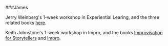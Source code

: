 ###James

Jerry Weinberg's 1-week workshop in Experiential Learing, and the three related books [here](http://www.geraldmweinberg.com/Site/Experiential_Learning.html).

Keith Johnstone's 1-week workshop in Impro, and the books [Improvisation for Storytellers](http://www.amazon.co.uk/dp/B00HZLX3RE) and [Impro](https://en.wikipedia.org/wiki/Special:BookSources/9780571109890).

